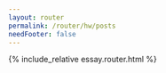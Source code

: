 ```yaml
---
layout: router
permalink: /router/hw/posts
needFooter: false
---
```


<style>
  {% include_relative essay.router.css %}
</style>

{% include_relative essay.router.html %}
